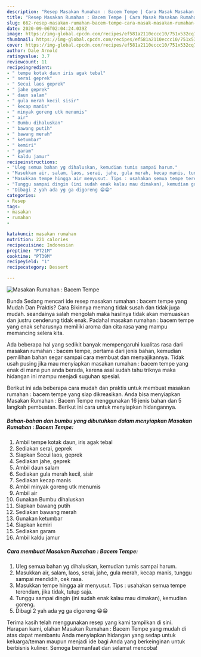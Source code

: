 ```yaml
---
description: "Resep Masakan Rumahan : Bacem Tempe | Cara Masak Masakan Rumahan : Bacem Tempe Yang Sempurna"
title: "Resep Masakan Rumahan : Bacem Tempe | Cara Masak Masakan Rumahan : Bacem Tempe Yang Sempurna"
slug: 662-resep-masakan-rumahan-bacem-tempe-cara-masak-masakan-rumahan-bacem-tempe-yang-sempurna
date: 2020-09-06T02:04:24.039Z
image: https://img-global.cpcdn.com/recipes/ef581a2110eccc10/751x532cq70/masakan-rumahan-bacem-tempe-foto-resep-utama.jpg
thumbnail: https://img-global.cpcdn.com/recipes/ef581a2110eccc10/751x532cq70/masakan-rumahan-bacem-tempe-foto-resep-utama.jpg
cover: https://img-global.cpcdn.com/recipes/ef581a2110eccc10/751x532cq70/masakan-rumahan-bacem-tempe-foto-resep-utama.jpg
author: Dale Arnold
ratingvalue: 3.7
reviewcount: 11
recipeingredient:
- " tempe kotak daun iris agak tebal"
- " serai geprek"
- " Secui laos geprek"
- " jahe geprek"
- " daun salam"
- " gula merah kecil sisir"
- " kecap manis"
- " minyak goreng utk menumis"
- " air"
- " Bumbu dihaluskan"
- " bawang putih"
- " bawang merah"
- " ketumbar"
- " kemiri"
- " garam"
- " kaldu jamur"
recipeinstructions:
- "Uleg semua bahan yg dihaluskan, kemudian tumis sampai harum."
- "Masukkan air, salam, laos, serai, jahe, gula merah, kecap manis, tunggu sampai mendidih, cek rasa."
- "Masukkan tempe hingga air menyusut. Tips : usahakan semua tempe terendam, jika tidak, tutup saja."
- "Tunggu sampai dingin (ini sudah enak kalau mau dimakan), kemudian goreng."
- "Dibagi 2 yah ada yg ga digoreng 😁😁"
categories:
- Resep
tags:
- masakan
- rumahan
- 

katakunci: masakan rumahan  
nutrition: 221 calories
recipecuisine: Indonesian
preptime: "PT21M"
cooktime: "PT39M"
recipeyield: "1"
recipecategory: Dessert

---
```



![Masakan Rumahan : Bacem Tempe](https://img-global.cpcdn.com/recipes/ef581a2110eccc10/751x532cq70/masakan-rumahan-bacem-tempe-foto-resep-utama.jpg)

Bunda Sedang mencari ide resep masakan rumahan : bacem tempe yang Mudah Dan Praktis? Cara Bikinnya memang tidak susah dan tidak juga mudah. seandainya salah mengolah maka hasilnya tidak akan memuaskan dan justru cenderung tidak enak. Padahal masakan rumahan : bacem tempe yang enak seharusnya memiliki aroma dan cita rasa yang mampu memancing selera kita.



Ada beberapa hal yang sedikit banyak mempengaruhi kualitas rasa dari masakan rumahan : bacem tempe, pertama dari jenis bahan, kemudian pemilihan bahan segar sampai cara membuat dan menyajikannya. Tidak usah pusing jika mau menyiapkan masakan rumahan : bacem tempe yang enak di mana pun anda berada, karena asal sudah tahu triknya maka hidangan ini mampu menjadi suguhan spesial.


Berikut ini ada beberapa cara mudah dan praktis untuk membuat masakan rumahan : bacem tempe yang siap dikreasikan. Anda bisa menyiapkan Masakan Rumahan : Bacem Tempe menggunakan 16 jenis bahan dan 5 langkah pembuatan. Berikut ini cara untuk menyiapkan hidangannya.

<!--inarticleads1-->

##### Bahan-bahan dan bumbu yang dibutuhkan dalam menyiapkan Masakan Rumahan : Bacem Tempe:

1. Ambil  tempe kotak daun, iris agak tebal
1. Sediakan  serai, geprek
1. Siapkan  Secui laos, geprek
1. Sediakan  jahe, geprek
1. Ambil  daun salam
1. Sediakan  gula merah kecil, sisir
1. Sediakan  kecap manis
1. Ambil  minyak goreng utk menumis
1. Ambil  air
1. Gunakan  Bumbu dihaluskan
1. Siapkan  bawang putih
1. Sediakan  bawang merah
1. Gunakan  ketumbar
1. Siapkan  kemiri
1. Sediakan  garam
1. Ambil  kaldu jamur




<!--inarticleads2-->

##### Cara membuat Masakan Rumahan : Bacem Tempe:

1. Uleg semua bahan yg dihaluskan, kemudian tumis sampai harum.
1. Masukkan air, salam, laos, serai, jahe, gula merah, kecap manis, tunggu sampai mendidih, cek rasa.
1. Masukkan tempe hingga air menyusut. Tips : usahakan semua tempe terendam, jika tidak, tutup saja.
1. Tunggu sampai dingin (ini sudah enak kalau mau dimakan), kemudian goreng.
1. Dibagi 2 yah ada yg ga digoreng 😁😁




Terima kasih telah menggunakan resep yang kami tampilkan di sini. Harapan kami, olahan Masakan Rumahan : Bacem Tempe yang mudah di atas dapat membantu Anda menyiapkan hidangan yang sedap untuk keluarga/teman maupun menjadi ide bagi Anda yang berkeinginan untuk berbisnis kuliner. Semoga bermanfaat dan selamat mencoba!
